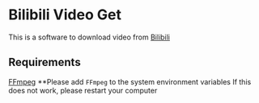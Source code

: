 # Bilibili Video Get
This is a software to download video from [Bilibili](https://www.bilibili.com/)

## Requirements
[FFmpeg](https://ffmpeg.org/)
**Please add `FFmpeg` to the system environment variables
If this does not work, please restart your computer